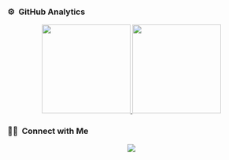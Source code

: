 ### ⚙️ &nbsp;GitHub Analytics

<p align="center">
<a href="https://github.com/sebastiensiddi">
  <img height="180em" src="https://github-readme-stats-eight-theta.vercel.app/api?username=sebastiensiddi&show_icons=true&theme=algolia&include_all_commits=true&count_private=true"/>
  <img height="180em" src="https://github-readme-stats-eight-theta.vercel.app/api/top-langs/?username=sebastiensiddi&layout=compact&langs_count=8&theme=algolia"/>
</a>
</p>

### 🤝🏻 &nbsp;Connect with Me

<p align="center">
<a href="https://linkedin.com/in/sebastiensiddi/><img src="https://img.shields.io/badge/-Aditya%20Vikram%20Singh-0077B5?style=flat&logo=Linkedin&logoColor=white"/></a>
<a href="mailto:sebastien.siddi@gmail"><img src="https://img.shields.io/badge/-sebastien.siddi@gmail-D14836?style=flat&logo=Gmail&logoColor=white"/></a>
</p>
